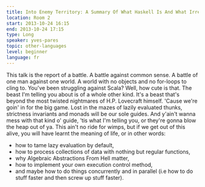 ```yaml
---
title: Into Enemy Territory: A Summary Of What Haskell Is And What Irreparable Sequelae It Did To My Brain
location: Room 2
start: 2013-10-24 16:15
end: 2013-10-24 17:15
type: Long
speaker: yves-pares
topic: other-languages
level: beginner
language: fr
---
```


This talk is the report of a battle. A battle against common sense. A battle of
one man against one world. A world with no objects and no for-loops to cling to.
You've been struggling against Scala? Well, how cute is that.
The beast I'm telling you about is of a whole other kind. It's a beast that's
beyond the most twisted nightmares of H.P. Lovecraft himself.
'Cause we're goin' in for the big game.
Lost in the mazes of lazily evaluated thunks, strictness invariants and monads
will be our sole guides.
And y'ain't wanna mess with that kind o' guide, 'tis what I'm telling you, or
they're gonna blow the heap out of ya.
This ain't no ride for wimps, but if we get out of this alive, you will have
learnt the meaning of life, or in other words:

- how to tame lazy evaluation by default,
- how to process collections of data with nothing but regular functions,
- why Algebraic Abstractions From Hell matter,
- how to implement your own execution control method,
- and maybe how to do things concurrently and in parallel (i.e how to do stuff
  faster and then screw up stuff faster).
